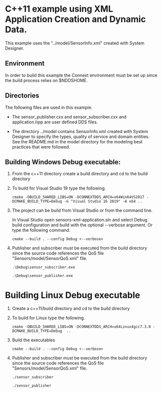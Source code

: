 # C++11 example using XML Application Creation and Dynamic Data.
This example uses the "../model/SensorInfo.xml" created with System Designer. 

## Environment
In order to build this example the Connext environment must be set up since the build process relies on $NDDSHOME.

## Directories
The following files are used in this example.

- The sensor_publisher.cxx and sensor_subscriber.cxx and application.hpp are user defined DDS files.

- The directory ../model contains SensorInfo.xml created with System Designer to specify the types, quality of service and domain entities. See the README.md in the model directory for the modeling best practices that were followed.

## Building Windows Debug executable:

1. From the c++11 directory create a build directory and cd to the build directory

2. To build for Visual Studio 19 type the following.
    ```
    cmake -DBUILD_SHARED_LIBS=ON -DCONNEXTDDS_ARCH=x64Win64VS2017 -DCMAKE_BUILD_TYPE=Debug -G "Visual Studio 16 2019" -A x64 ..
    ```
3. The project can be build from Visual Studio or from the command line.

    In Visual Studio open sensors-xml-application.sln and select Debug build configuration and build with the optional --verbose argument.
    Or type the following command.
    ```
    cmake --build . --config Debug <--verbose>
    ```
4. Publisher and subscriber must be executed from the build directory since the source code references the QoS file "Sensors/model/SensorQoS.xml" file.

    ```
    .\Debug\sensor_subscriber.exe
    ```

    ```
    .\Debug\sensor_publisher.exe
    ```

# Building Linux Debug executable

1. Create a c++11/build directory and cd to the build directory

2. To build for Linux type the following.
    ```
    cmake -DBUILD_SHARED_LIBS=ON -DCONNEXTDDS_ARCH=x64Linux4gcc7.3.0 -DCMAKE_BUILD_TYPE=Debug  ..
    ```
3. Build the executables

    ```
    cmake --build . --config Debug <--verbose>
    ```
4. Publisher and subscriber must be executed from the build directory since the source code references the QoS file "Sensors/model/SensorQoS.xml" file.

    ```
    ./sensor_subscriber
    ```

    ```
    ./sensor_publisher
    ```
